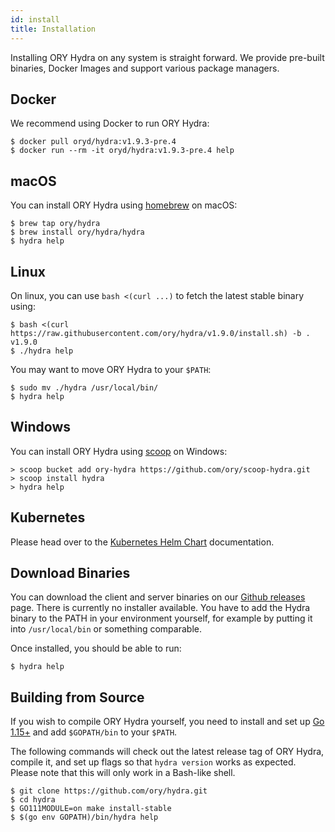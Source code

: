 ```yaml
---
id: install
title: Installation
---
```


Installing ORY Hydra on any system is straight forward. We provide pre-built
binaries, Docker Images and support various package managers.

## Docker

We recommend using Docker to run ORY Hydra:

```shell
$ docker pull oryd/hydra:v1.9.3-pre.4
$ docker run --rm -it oryd/hydra:v1.9.3-pre.4 help
```

## macOS

You can install ORY Hydra using [homebrew](https://brew.sh/) on macOS:

```shell
$ brew tap ory/hydra
$ brew install ory/hydra/hydra
$ hydra help
```

## Linux

On linux, you can use `bash <(curl ...)` to fetch the latest stable binary
using:

```shell
$ bash <(curl https://raw.githubusercontent.com/ory/hydra/v1.9.0/install.sh) -b . v1.9.0
$ ./hydra help
```

You may want to move ORY Hydra to your `$PATH`:

```shell
$ sudo mv ./hydra /usr/local/bin/
$ hydra help
```

## Windows

You can install ORY Hydra using [scoop](https://scoop.sh) on Windows:

```shell
> scoop bucket add ory-hydra https://github.com/ory/scoop-hydra.git
> scoop install hydra
> hydra help
```

## Kubernetes

Please head over to the [Kubernetes Helm Chart](guides/kubernetes-helm-chart)
documentation.

## Download Binaries

You can download the client and server binaries on our
[Github releases](https://github.com/ory/hydra/releases) page. There is
currently no installer available. You have to add the Hydra binary to the PATH
in your environment yourself, for example by putting it into `/usr/local/bin` or
something comparable.

Once installed, you should be able to run:

```shell
$ hydra help
```

## Building from Source

If you wish to compile ORY Hydra yourself, you need to install and set up
[Go 1.15+](https://golang.org/) and add `$GOPATH/bin` to your `$PATH`.

The following commands will check out the latest release tag of ORY Hydra,
compile it, and set up flags so that `hydra version` works as expected. Please
note that this will only work in a Bash-like shell.

```shell
$ git clone https://github.com/ory/hydra.git
$ cd hydra
$ GO111MODULE=on make install-stable
$ $(go env GOPATH)/bin/hydra help
```
